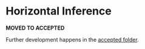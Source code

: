# Horizontal Inference

**MOVED TO ACCEPTED**

Further development happens in the [accepted folder](../../accepted/future-releases/horizontal-inference/feature-specification.md).

